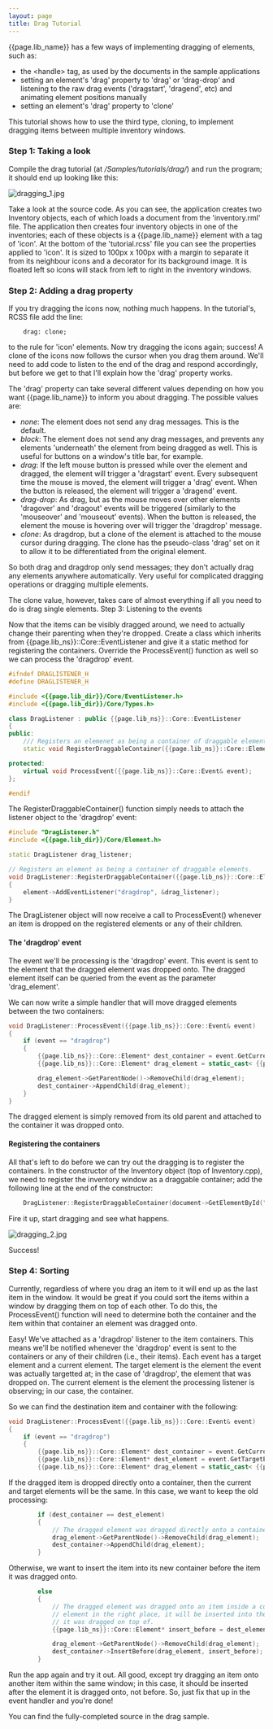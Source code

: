 ```yaml
---
layout: page
title: Drag Tutorial
---
```


{{page.lib_name}} has a few ways of implementing dragging of elements, such as:

* the \<handle\> tag, as used by the documents in the sample applications
* setting an element's 'drag' property to 'drag' or 'drag-drop' and listening to the raw drag events ('dragstart', 'dragend', etc) and animating element positions manually
* setting an element's 'drag' property to 'clone' 

This tutorial shows how to use the third type, cloning, to implement dragging items between multiple inventory windows.

### Step 1: Taking a look

Compile the drag tutorial (at */Samples/tutorials/drag/*) and run the program; it should end up looking like this:

![dragging_1.jpg](dragging_1.jpg)

Take a look at the source code. As you can see, the application creates two Inventory objects, each of which loads a document from the 'inventory.rml' file. The application then creates four inventory objects in one of the inventories; each of these objects is a {{page.lib_name}} element with a tag of 'icon'. At the bottom of the 'tutorial.rcss' file you can see the properties applied to 'icon'. It is sized to 100px x 100px with a margin to separate it from its neighbour icons and a decorator for its background image. It is floated left so icons will stack from left to right in the inventory windows.

### Step 2: Adding a drag property

If you try dragging the icons now, nothing much happens. In the tutorial's, RCSS file add the line:

```
	drag: clone;
```

to the rule for 'icon' elements. Now try dragging the icons again; success! A clone of the icons now follows the cursor when you drag them around. We'll need to add code to listen to the end of the drag and respond accordingly, but before we get to that I'll explain how the 'drag' property works.

The 'drag' property can take several different values depending on how you want {{page.lib_name}} to inform you about dragging. The possible values are:

* *none*: The element does not send any drag messages. This is the default.
* *block*: The element does not send any drag messages, and prevents any elements 'underneath' the element from being dragged as well. This is useful for buttons on a window's title bar, for example.
* *drag*: If the left mouse button is pressed while over the element and dragged, the element will trigger a 'dragstart' event. Every subsequent time the mouse is moved, the element will trigger a 'drag' event. When the button is released, the element will trigger a 'dragend' event.
* *drag-drop*: As drag, but as the mouse moves over other elements 'dragover' and 'dragout' events will be triggered (similarly to the 'mouseover' and 'mouseout' events). When the button is released, the element the mouse is hovering over will trigger the 'dragdrop' message.
* *clone*: As dragdrop, but a clone of the element is attached to the mouse cursor during dragging. The clone has the pseudo-class 'drag' set on it to allow it to be differentiated from the original element. 

So both drag and dragdrop only send messages; they don't actually drag any elements anywhere automatically. Very useful for complicated dragging operations or dragging multiple elements.

The clone value, however, takes care of almost everything if all you need to do is drag single elements.
Step 3: Listening to the events

Now that the items can be visibly dragged around, we need to actually change their parenting when they're dropped. Create a class which inherits from {{page.lib_ns}}::Core::EventListener and give it a static method for registering the containers. Override the ProcessEvent() function as well so we can process the 'dragdrop' event.

```cpp
#ifndef DRAGLISTENER_H
#define DRAGLISTENER_H

#include <{{page.lib_dir}}/Core/EventListener.h>
#include <{{page.lib_dir}}/Core/Types.h>

class DragListener : public {{page.lib_ns}}::Core::EventListener
{
public:
	/// Registers an elemenet as being a container of draggable elements.
	static void RegisterDraggableContainer({{page.lib_ns}}::Core::Element* element);

protected:
	virtual void ProcessEvent({{page.lib_ns}}::Core::Event& event);
};

#endif
```

The RegisterDraggableContainer() function simply needs to attach the listener object to the 'dragdrop' event:

```cpp
#include "DragListener.h"
#include <{{page.lib_dir}}/Core/Element.h>

static DragListener drag_listener;

// Registers an element as being a container of draggable elements.
void DragListener::RegisterDraggableContainer({{page.lib_ns}}::Core::Element* element)
{
	element->AddEventListener("dragdrop", &drag_listener);
}
```

The DragListener object will now receive a call to ProcessEvent() whenever an item is dropped on the registered elements or any of their children.

#### The 'dragdrop' event

The event we'll be processing is the 'dragdrop' event. This event is sent to the element that the dragged element was dropped onto. The dragged element itself can be queried from the event as the parameter 'drag_element'.

We can now write a simple handler that will move dragged elements between the two containers:

```cpp
void DragListener::ProcessEvent({{page.lib_ns}}::Core::Event& event)
{
	if (event == "dragdrop")
	{
		{{page.lib_ns}}::Core::Element* dest_container = event.GetCurrentElement();
		{{page.lib_ns}}::Core::Element* drag_element = static_cast< {{page.lib_ns}}::Core::Element* >(event.GetParameter< void* >("drag_element", NULL));

		drag_element->GetParentNode()->RemoveChild(drag_element);
		dest_container->AppendChild(drag_element);
	}
}
```

The dragged element is simply removed from its old parent and attached to the container it was dropped onto.

#### Registering the containers

All that's left to do before we can try out the dragging is to register the containers. In the constructor of the Inventory object (top of Inventory.cpp), we need to register the inventory window as a draggable container; add the following line at the end of the constructor:

```cpp
	DragListener::RegisterDraggableContainer(document->GetElementById("content"));
```

Fire it up, start dragging and see what happens.

![dragging_2.jpg](dragging_2.jpg)

Success!

### Step 4: Sorting

Currently, regardless of where you drag an item to it will end up as the last item in the window. It would be great if you could sort the items within a window by dragging them on top of each other. To do this, the ProcessEvent() function will need to determine both the container and the item within that container an element was dragged onto.

Easy! We've attached as a 'dragdrop' listener to the item containers. This means we'll be notified whenever the 'dragdrop' event is sent to the containers or any of their children (i.e., their items). Each event has a target element and a current element. The target element is the element the event was actually targetted at; in the case of 'dragdrop', the element that was dropped on. The current element is the element the processing listener is observing; in our case, the container.

So we can find the destination item and container with the following:

```cpp
void DragListener::ProcessEvent({{page.lib_ns}}::Core::Event& event)
{
	if (event == "dragdrop")
	{
		{{page.lib_ns}}::Core::Element* dest_container = event.GetCurrentElement();
		{{page.lib_ns}}::Core::Element* dest_element = event.GetTargetElement();
		{{page.lib_ns}}::Core::Element* drag_element = static_cast< {{page.lib_ns}}::Core::Element* >(event.GetParameter< void* >("drag_element", NULL));
```

If the dragged item is dropped directly onto a container, then the current and target elements will be the same. In this case, we want to keep the old processing:

```cpp
		if (dest_container == dest_element)
		{
			// The dragged element was dragged directly onto a container.
			drag_element->GetParentNode()->RemoveChild(drag_element);
			dest_container->AppendChild(drag_element);
		}
```

Otherwise, we want to insert the item into its new container before the item it was dragged onto.

```cpp
		else
		{
			// The dragged element was dragged onto an item inside a container. In order to get the
			// element in the right place, it will be inserted into the container before the item
			// it was dragged on top of.
			{{page.lib_ns}}::Core::Element* insert_before = dest_element;

			drag_element->GetParentNode()->RemoveChild(drag_element);
			dest_container->InsertBefore(drag_element, insert_before);
		}
```

Run the app again and try it out. All good, except try dragging an item onto another item within the same window; in this case, it should be inserted after the element it is dragged onto, not before. So, just fix that up in the event handler and you're done!

You can find the fully-completed source in the drag sample. 
